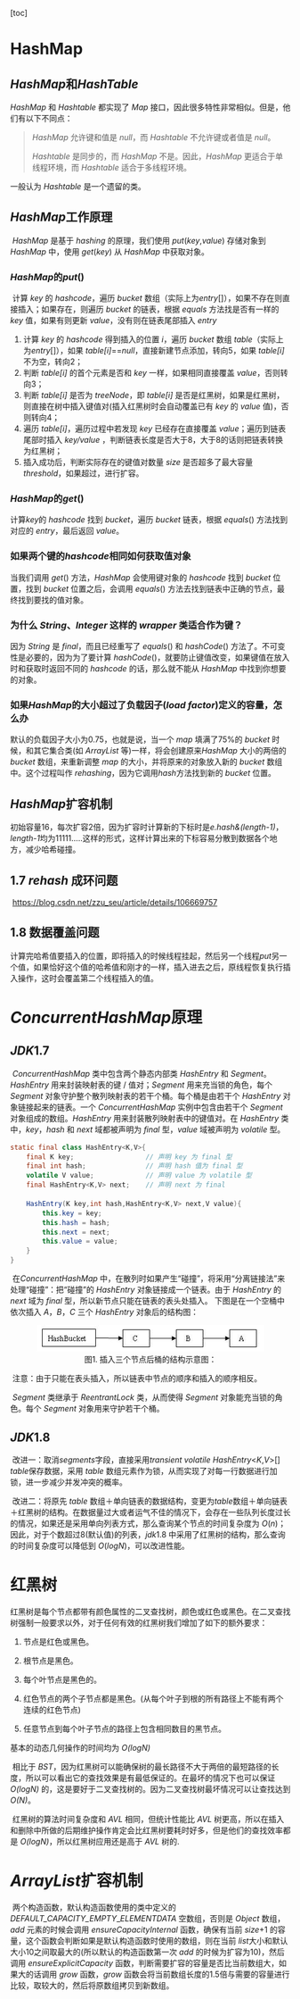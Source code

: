 [toc]

# HashMap

## *HashMap*和*HashTable*

*HashMap* 和 *Hashtable* 都实现了 *Map* 接口，因此很多特性非常相似。但是，他们有以下不同点：

> *HashMap* 允许键和值是 *null*，而 *Hashtable* 不允许键或者值是 *null*。
>
> *Hashtable* 是同步的，而 *HashMap* 不是。因此，*HashMap* 更适合于单线程环境，而 *Hashtable* 适合于多线程环境。

一般认为 *Hashtable* 是一个遗留的类。

## *HashMap*工作原理

​	*HashMap* 是基于 *hashing* 的原理，我们使用 *put*(*key*,*value*) 存储对象到 *HashMap* 中，使用 *get*(*key*) 从 *HashMap* 中获取对象。

### *HashMap*的*put*()

​	计算 *key* 的 *hashcode*，遍历 *bucket* 数组（实际上为*entry*[]），如果不存在则直接插入；如果存在，则遍历 *bucket* 的链表，根据 *equals* 方法找是否有一样的 *key* 值，如果有则更新 *value*，没有则在链表尾部插入 *entry*

1. 计算 *key* 的 *hashcode* 得到插入的位置 *i*，遍历 *bucket* 数组 *table*（实际上为*entry*[]），如果 *table[i]*==*null*，直接新建节点添加，转向5，如果 *table[i]* 不为空，转向2；
2. 判断 *table[i]* 的首个元素是否和 *key* 一样，如果相同直接覆盖 *value*，否则转向3；
3. 判断 *table[i]* 是否为 *treeNode*，即 *table[i]* 是否是红黑树，如果是红黑树，则直接在树中插入键值对(插入红黑树时会自动覆盖已有 *key* 的 *value* 值)，否则转向4；
4. 遍历 *table[i]*，遍历过程中若发现 *key* 已经存在直接覆盖 *value*；遍历到链表尾部时插入 *key/value* ，判断链表长度是否大于8，大于8的话则把链表转换为红黑树；
5. 插入成功后，判断实际存在的键值对数量 *size* 是否超多了最大容量 *threshold*，如果超过，进行扩容。

 ### *HashMap*的*get*()

计算*key*的 *hashcode* 找到 *bucket*，遍历 *bucket* 链表，根据 *equals*() 方法找到对应的 *entry*，最后返回 *value*。

### 如果两个键的*hashcode*相同如何获取值对象

当我们调用 *get*() 方法，*HashMap* 会使用键对象的 *hashcode* 找到 *bucket* 位置，找到 *bucket* 位置之后，会调用 *equals*() 方法去找到链表中正确的节点，最终找到要找的值对象。

### 为什么 *String*、*Integer* 这样的 *wrapper* 类适合作为键？

因为 *String* 是 *final*，而且已经重写了 *equals*() 和 *hashCode*() 方法了。不可变性是必要的，因为为了要计算 *hashCode*()，就要防止键值改变，如果键值在放入时和获取时返回不同的 *hashcode* 的话，那么就不能从 *HashMap* 中找到你想要的对象。

### 如果*HashMap*的大小超过了负载因子(*load* *factor*)定义的容量，怎么办

默认的负载因子大小为0.75，也就是说，当一个 *map* 填满了75%的 *bucket* 时候，和其它集合类(如 *ArrayList* 等)一样，将会创建原来*HashMap* 大小的两倍的 *bucket* 数组，来重新调整 *map* 的大小，并将原来的对象放入新的 *bucket* 数组中。这个过程叫作 *rehashing*，因为它调用*hash*方法找到新的 *bucket* 位置。

 ## *HashMap*扩容机制

初始容量16，每次扩容2倍，因为扩容时计算新的下标时是*e.hash&(length-1)*，*length-1*均为11111…..这样的形式，这样计算出来的下标容易分散到数据各个地方，减少哈希碰撞。 

## 1.7 *rehash* 成环问题

​	https://blog.csdn.net/zzu_seu/article/details/106669757

## 1.8 数据覆盖问题

​	计算完哈希值要插入的位置，即将插入的时候线程挂起，然后另一个线程*put*另一个值，如果恰好这个值的哈希值和刚才的一样，插入进去之后，原线程恢复执行插入操作，这时会覆盖第二个线程插入的值。

# *ConcurrentHashMap*原理

## *JDK*1.7

​	*ConcurrentHashMap* 类中包含两个静态内部类 *HashEntry* 和 *Segment*。*HashEntry* 用来封装映射表的键 / 值对；*Segment* 用来充当锁的角色，每个 *Segment* 对象守护整个散列映射表的若干个桶。每个桶是由若干个 *HashEntry* 对象链接起来的链表。一个 *ConcurrentHashMap* 实例中包含由若干个 *Segment* 对象组成的数组。*HashEntry* 用来封装散列映射表中的键值对。在 *HashEntry* 类中，*key*，*hash* 和 *next* 域都被声明为 *final* 型，*value* 域被声明为 *volatile* 型。

```java
static final class HashEntry<K,V>{
    final K key;				  // 声明 key 为 final 型
    final int hash;				  // 声明 hash 值为 final 型
    volatile V value;			  // 声明 value 为 volatile 型
    final HashEntry<K,V> next;    // 声明 next 为 final 
    
    HashEntry(K key,int hash,HashEntry<K,V> next,V value){
        this.key = key;
        this.hash = hash;
        this.next = next;
        this.value = value;
    }
}
```

​	在*ConcurrentHashMap* 中，在散列时如果产生“碰撞”，将采用“分离链接法”来处理“碰撞”：把“碰撞”的 *HashEntry* 对象链接成一个链表。由于 *HashEntry* 的 *next* 域为 *final* 型，所以新节点只能在链表的表头处插入。 下图是在一个空桶中依次插入 *A*，*B*，*C* 三个 *HashEntry* 对象后的结构图：

<div align = "center"><img src=".\picture\插入三个节点后桶的结构示意图.png">
    <div>
    	图1. 插入三个节点后桶的结构示意图：
    </div>
</div>

​	注意：由于只能在表头插入，所以链表中节点的顺序和插入的顺序相反。

​	*Segment* 类继承于 *ReentrantLock* 类，从而使得 *Segment* 对象能充当锁的角色。每个 *Segment* 对象用来守护若干个桶。

 ## *JDK*1.8

​	改进一：取消*segments*字段，直接采用*transient* *volatile* *HashEntry*<*K*,*V*>[] *table*保存数据，采用 *table* 数组元素作为锁，从而实现了对每一行数据进行加锁，进一步减少并发冲突的概率。

​	改进二：将原先 *table* 数组＋单向链表的数据结构，变更为*table*数组＋单向链表＋红黑树的结构。在数据量过大或者运气不佳的情况下，会存在一些队列长度过长的情况，如果还是采用单向列表方式，那么查询某个节点的时间复杂度为 *O*(*n*)；因此，对于个数超过8(默认值)的列表，*jdk*1.8 中采用了红黑树的结构，那么查询的时间复杂度可以降低到 *O*(*logN*)，可以改进性能。

# 红黑树

​	红黑树是每个节点都带有颜色属性的二叉查找树，颜色或红色或黑色。在二叉查找树强制一般要求以外，对于任何有效的红黑树我们增加了如下的额外要求：

1. 节点是红色或黑色。

2. 根节点是黑色。

3. 每个叶节点是黑色的。

4. 红色节点的两个子节点都是黑色。(从每个叶子到根的所有路径上不能有两个连续的红色节点)

5. 任意节点到每个叶子节点的路径上包含相同数目的黑节点。

基本的动态几何操作的时间均为 *O(logN)*

​	相比于 *BST*，因为红黑树可以能确保树的最长路径不大于两倍的最短路径的长度，所以可以看出它的查找效果是有最低保证的。在最坏的情况下也可以保证 *O(logN)* 的，这是要好于二叉查找树的。因为二叉查找树最坏情况可以让查找达到 *O(N)*。

​	红黑树的算法时间复杂度和 *AVL* 相同，但统计性能比 *AVL* 树更高，所以在插入和删除中所做的后期维护操作肯定会比红黑树要耗时好多，但是他们的查找效率都是 *O(logN)*，所以红黑树应用还是高于 *AVL* 树的. 

 # *ArrayList*扩容机制

​	两个构造函数，默认构造函数使用的类中定义的 *DEFAULT_CAPACITY_EMPTY*_*ELEMENTDATA* 空数组，否则是 *Object* 数组，*add* 元素的时候会调用 *ensureCapacityInternal* 函数，确保有当前 *size*+1 的容量，这个函数会判断如果是默认构造函数时使用的数组，则在当前 *list*大小和默认大小10之间取最大的(所以默认的构造函数第一次 *add* 的时候为扩容为10)，然后调用 *ensureExplicitCapacity* 函数，判断需要扩容的容量是否比当前数组大，如果大的话调用 *grow* 函数，*grow* 函数会将当前数组长度的1.5倍与需要的容量进行比较，取较大的，然后将原数组拷贝到新数组。




